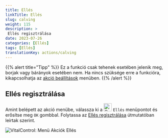 ```yaml
---
title: Ellés
linkTitle: Ellés
slug: calving
weight: 115
description: >
 Ellés regisztrálása
date: 2023-07-26
categories: [Ellés]
tags: [Ellés]
translationKey: actions/calving
---
```

{{% alert title="Tipp" %}}
Ez a funkció csak tehenek esetében jelenik meg, borjak vagy bárányok esetében nem.
Ha nincs szüksége erre a funkcióra, kikapcsolhatja az [akció beállítások](../setting/) menüben.
{{% /alert %}}

## Ellés regisztrálása

Amint belépett az akció menübe, válassza ki a <img src="/icons/actions/calving.svg" width="25" align="bottom" alt="Calving"  alt="Calving"/> `Ellés` menüpontot és erősítse meg `OK` gombbal. Folytassa az [Ellés regisztrálása](/hu/docs/new/calving/) útmutatóban leírtak szerint.

   ![VitalControl: Menü Akciók Ellés](../images/calving.png "Ellés")

